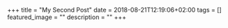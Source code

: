+++
title =  "My Second Post"
date = 2018-08-21T12:19:06+02:00
tags = []
featured_image = ""
description = ""
+++
